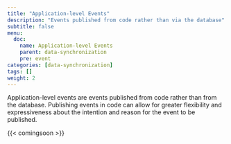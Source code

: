 ```yaml
---
title: "Application-level Events"
description: "Events published from code rather than via the database"
subtitle: false
menu:
  doc:
    name: Application-level Events
    parent: data-synchronization
    pre: event
categories: [data-synchronization]
tags: []
weight: 2
---
```


Application-level events are events published from code rather than from the database. Publishing events in code can allow for greater flexibility and expressiveness about the intention and reason for the event to be published.

{{< comingsoon >}}

